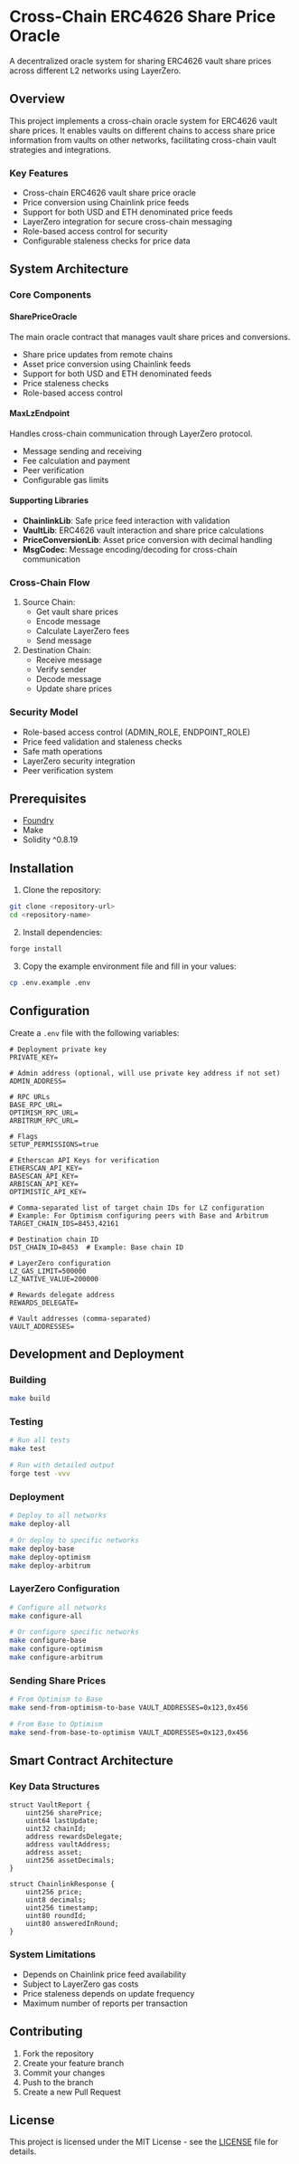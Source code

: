 # Cross-Chain ERC4626 Share Price Oracle

A decentralized oracle system for sharing ERC4626 vault share prices across different L2 networks using LayerZero.

## Overview

This project implements a cross-chain oracle system for ERC4626 vault share prices. It enables vaults on different chains to access share price information from vaults on other networks, facilitating cross-chain vault strategies and integrations.

### Key Features

- Cross-chain ERC4626 vault share price oracle
- Price conversion using Chainlink price feeds
- Support for both USD and ETH denominated price feeds
- LayerZero integration for secure cross-chain messaging
- Role-based access control for security
- Configurable staleness checks for price data

## System Architecture

### Core Components

#### SharePriceOracle
The main oracle contract that manages vault share prices and conversions.
- Share price updates from remote chains
- Asset price conversion using Chainlink feeds
- Support for both USD and ETH denominated feeds
- Price staleness checks
- Role-based access control

#### MaxLzEndpoint
Handles cross-chain communication through LayerZero protocol.
- Message sending and receiving
- Fee calculation and payment
- Peer verification
- Configurable gas limits

#### Supporting Libraries
- **ChainlinkLib**: Safe price feed interaction with validation
- **VaultLib**: ERC4626 vault interaction and share price calculations
- **PriceConversionLib**: Asset price conversion with decimal handling
- **MsgCodec**: Message encoding/decoding for cross-chain communication

### Cross-Chain Flow
1. Source Chain:
   - Get vault share prices
   - Encode message
   - Calculate LayerZero fees
   - Send message
2. Destination Chain:
   - Receive message
   - Verify sender
   - Decode message
   - Update share prices

### Security Model
- Role-based access control (ADMIN_ROLE, ENDPOINT_ROLE)
- Price feed validation and staleness checks
- Safe math operations
- LayerZero security integration
- Peer verification system

## Prerequisites

- [Foundry](https://getfoundry.sh/)
- Make
- Solidity ^0.8.19

## Installation

1. Clone the repository:
```bash
git clone <repository-url>
cd <repository-name>
```

2. Install dependencies:
```bash
forge install
```

3. Copy the example environment file and fill in your values:
```bash
cp .env.example .env
```

## Configuration

Create a `.env` file with the following variables:

```env
# Deployment private key
PRIVATE_KEY=

# Admin address (optional, will use private key address if not set)
ADMIN_ADDRESS=

# RPC URLs
BASE_RPC_URL=
OPTIMISM_RPC_URL=
ARBITRUM_RPC_URL=

# Flags
SETUP_PERMISSIONS=true

# Etherscan API Keys for verification
ETHERSCAN_API_KEY=
BASESCAN_API_KEY=
ARBISCAN_API_KEY=
OPTIMISTIC_API_KEY=

# Comma-separated list of target chain IDs for LZ configuration
# Example: For Optimism configuring peers with Base and Arbitrum
TARGET_CHAIN_IDS=8453,42161

# Destination chain ID
DST_CHAIN_ID=8453  # Example: Base chain ID

# LayerZero configuration
LZ_GAS_LIMIT=500000
LZ_NATIVE_VALUE=200000

# Rewards delegate address
REWARDS_DELEGATE=

# Vault addresses (comma-separated)
VAULT_ADDRESSES=
```

## Development and Deployment

### Building
```bash
make build
```

### Testing
```bash
# Run all tests
make test

# Run with detailed output
forge test -vvv
```

### Deployment
```bash
# Deploy to all networks
make deploy-all

# Or deploy to specific networks
make deploy-base
make deploy-optimism
make deploy-arbitrum
```

### LayerZero Configuration
```bash
# Configure all networks
make configure-all

# Or configure specific networks
make configure-base
make configure-optimism
make configure-arbitrum
```

### Sending Share Prices
```bash
# From Optimism to Base
make send-from-optimism-to-base VAULT_ADDRESSES=0x123,0x456

# From Base to Optimism
make send-from-base-to-optimism VAULT_ADDRESSES=0x123,0x456
```

## Smart Contract Architecture

### Key Data Structures

```solidity
struct VaultReport {
    uint256 sharePrice;
    uint64 lastUpdate;
    uint32 chainId;
    address rewardsDelegate;
    address vaultAddress;
    address asset;
    uint256 assetDecimals;
}

struct ChainlinkResponse {
    uint256 price;
    uint8 decimals;
    uint256 timestamp;
    uint80 roundId;
    uint80 answeredInRound;
}
```

### System Limitations

- Depends on Chainlink price feed availability
- Subject to LayerZero gas costs
- Price staleness depends on update frequency
- Maximum number of reports per transaction

## Contributing

1. Fork the repository
2. Create your feature branch
3. Commit your changes
4. Push to the branch
5. Create a new Pull Request

## License

This project is licensed under the MIT License - see the [LICENSE](LICENSE) file for details.
